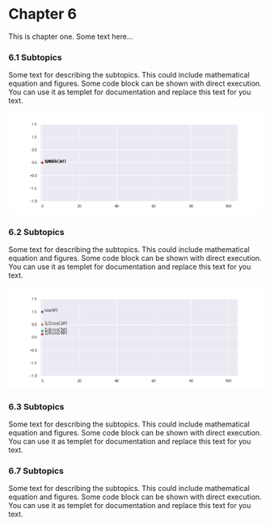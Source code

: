 # Chapter 6

This is chapter one. Some text here...

### 6.1 Subtopics

Some text for describing the subtopics. This could include mathematical equation and figures. Some code block can be shown with direct execution. You can use it as templet for documentation and replace this text for you text.

![img](img/sin.gif)

### 6.2 Subtopics

Some text for describing the subtopics. This could include mathematical equation and figures. Some code block can be shown with direct execution. You can use it as templet for documentation and replace this text for you text.

![img](img/cos.gif)

### 6.3 Subtopics

Some text for describing the subtopics. This could include mathematical equation and figures. Some code block can be shown with direct execution. You can use it as templet for documentation and replace this text for you text.


### 6.7 Subtopics

Some text for describing the subtopics. This could include mathematical equation and figures. Some code block can be shown with direct execution. You can use it as templet for documentation and replace this text for you text.



